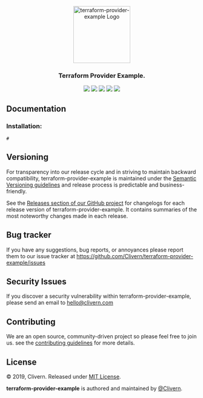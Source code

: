 <p align="center">
    <img alt="terraform-provider-example Logo" src="https://www.terraform.io/assets/images/og-image-8b3e4f7d.png" width="150" />
    <h3 align="center">Terraform Provider Example.</h3>
    <p align="center">
        <a href="https://godoc.org/github.com/Clivern/terraform-provider-example"><img src="https://godoc.org/github.com/Clivern/terraform-provider-example?status.svg"></a>
        <a href="https://travis-ci.org/Clivern/terraform-provider-example"><img src="https://travis-ci.org/Clivern/terraform-provider-example.svg?branch=master"></a>
        <a href="https://github.com/Clivern/terraform-provider-example/releases"><img src="https://img.shields.io/badge/Version-0.0.1-red.svg"></a>
        <a href="https://goreportcard.com/report/github.com/Clivern/terraform-provider-example"><img src="https://goreportcard.com/badge/github.com/Clivern/terraform-provider-example?v=0.0.1"></a>
        <a href="https://github.com/Clivern/terraform-provider-example/blob/master/LICENSE"><img src="https://img.shields.io/badge/LICENSE-MIT-orange.svg"></a>
    </p>
</p>

## Documentation

### Installation:

```golang
#
```


## Versioning

For transparency into our release cycle and in striving to maintain backward compatibility, terraform-provider-example is maintained under the [Semantic Versioning guidelines](https://semver.org/) and release process is predictable and business-friendly.

See the [Releases section of our GitHub project](https://github.com/Clivern/terraform-provider-example/releases) for changelogs for each release version of terraform-provider-example. It contains summaries of the most noteworthy changes made in each release.


## Bug tracker

If you have any suggestions, bug reports, or annoyances please report them to our issue tracker at https://github.com/Clivern/terraform-provider-example/issues


## Security Issues

If you discover a security vulnerability within terraform-provider-example, please send an email to [hello@clivern.com](mailto:hello@clivern.com)


## Contributing

We are an open source, community-driven project so please feel free to join us. see the [contributing guidelines](CONTRIBUTING.md) for more details.


## License

© 2019, Clivern. Released under [MIT License](https://opensource.org/licenses/mit-license.php).

**terraform-provider-example** is authored and maintained by [@Clivern](http://github.com/Clivern).
